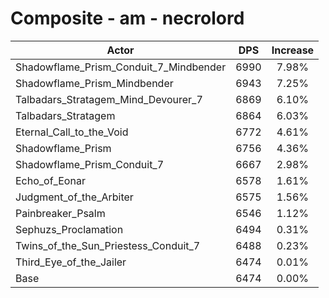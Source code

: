 # Composite - am - necrolord
| Actor | DPS | Increase |
|---|:---:|:---:|
|Shadowflame_Prism_Conduit_7_Mindbender|6990|7.98%|
|Shadowflame_Prism_Mindbender|6943|7.25%|
|Talbadars_Stratagem_Mind_Devourer_7|6869|6.10%|
|Talbadars_Stratagem|6864|6.03%|
|Eternal_Call_to_the_Void|6772|4.61%|
|Shadowflame_Prism|6756|4.36%|
|Shadowflame_Prism_Conduit_7|6667|2.98%|
|Echo_of_Eonar|6578|1.61%|
|Judgment_of_the_Arbiter|6575|1.56%|
|Painbreaker_Psalm|6546|1.12%|
|Sephuzs_Proclamation|6494|0.31%|
|Twins_of_the_Sun_Priestess_Conduit_7|6488|0.23%|
|Third_Eye_of_the_Jailer|6474|0.01%|
|Base|6474|0.00%|
